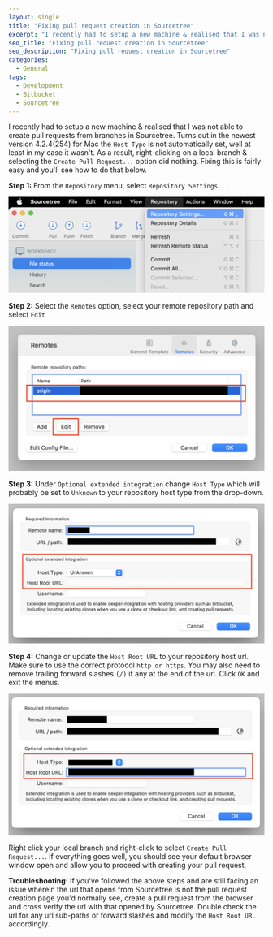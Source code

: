 ```yaml
---
layout: single
title: "Fixing pull request creation in Sourcetree"
excerpt: "I recently had to setup a new machine & realised that I was not able to create pull requests from branches in Sourcetree. Turns out in the newest version 4.2.4(254) for Mac the `Host Type` is not automatically set"
seo_title: "Fixing pull request creation in Sourcetree"
seo_description: "Fixing pull request creation in Sourcetree"
categories:
  - General
tags:
  - Development
  - Bitbucket
  - Sourcetree
---
```

I recently had to setup a new machine & realised that I was not able to create pull requests from branches in Sourcetree. Turns out in the newest version 4.2.4(254) for Mac the `Host Type` is not automatically set, well at least in my case it wasn't. As a result, right-clicking on a local branch & selecting the `Create Pull Request...` option did nothing.
Fixing this is fairly easy and you'll see how to do that below.

**Step 1:**
From the `Repository` menu, select `Repository Settings...`

![image](/assets/images/post3/pr-step-1.png)

**Step 2:**
Select the `Remotes` option, select your remote repository path and select `Edit`

![image](/assets/images/post3/pr-step-2.png)

**Step 3:**
Under `Optional extended integration` change `Host Type` which will probably be set to `Unknown` to your repository host type from the drop-down.

![image](/assets/images/post3/pr-step-3.png)

**Step 4:**
Change or update the `Host Root URL` to your repository host url. Make sure to use the correct protocol `http or https`. You may also need to remove trailing forward slashes `(/)` if any at the end of the url. Click `OK` and exit the menus.

![image](/assets/images/post3/pr-step-4.png)

Right click your local branch and right-click to select `Create Pull Request...`. If everything goes well, you should see your default browser window open and allow you to proceed with creating your pull request.

**Troubleshooting:**
If you've followed the above steps and are still facing an issue wherein the url that opens from Sourcetree is not the pull request creation page you'd normally see, create a pull request from the browser and cross verify the url with that opened by Sourcetree. Double check the url for any url sub-paths or forward slashes and modify the `Host Root URL` accordingly.
